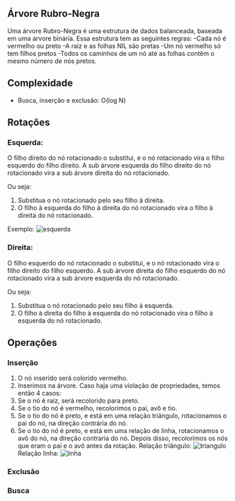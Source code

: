 ## Árvore Rubro-Negra
Uma árvore Rubro-Negra é uma estrutura de dados balanceada, baseada em uma árvore binária. Essa estrutura tem as seguintes regras:
-Cada nó é vermelho ou preto
-A raiz e as folhas NIL são pretas
-Um nó vermelho só tem filhos pretos
-Todos os caminhos de um nó até as folhas contêm o mesmo número de nós pretos.

## Complexidade
- Busca, inserção e exclusão: O(log N)

## Rotações

### Esquerda:
O filho direito do nó rotacionado o substitui, e o nó rotacionado vira o filho esquerdo do filho direito. A sub árvore esquerda do filho direito do nó rotacionado vira a sub árvore direita do nó rotacionado.

Ou seja:
1. Substitua o nó rotacionado pelo seu filho à direita.
2. O filho à esquerda do filho à direita do nó rotacionado vira o filho à direita do nó rotacionado.

Exemplo:
![esquerda](https://user-images.githubusercontent.com/62142509/218327719-76102692-83b9-491e-9434-112ff5d0547f.png)

### Direita:
O filho esquerdo do nó rotacionado o substitui, e o nó rotacionado vira o filho direito do filho esquerdo. A sub árvore direita do filho esquerdo do nó rotacionado vira a sub árvore esquerda do nó rotacionado.

Ou seja:
1. Substitua o nó rotacionado pelo seu filho à esquerda.
2. O filho à direita do filho à esquerda do nó rotacionado vira o filho à esquerda do nó rotacionado.

## Operações

### Inserção
1. O nó inserido será colorido vermelho.
2. Inserimos na árvore. Caso haja uma violação de propriedades, temos então 4 casos:
  1. Se o nó é raiz, será recolorido para preto.
  2. Se o tio do nó é vermelho, recolorimos o pai, avô e tio.
  3. Se o tio do nó é preto, e está em uma relação triângulo, rotacionamos o pai do nó, na direção contrária do nó.
  4. Se o tio do nó é preto, e está em uma relação de linha, rotacionamos o avô do nó, na direção contraria do nó. Depois disso, recolorimos os nós que eram o pai e o avô antes da rotação.
Relação triângulo:
![triangulo](https://user-images.githubusercontent.com/62142509/218329048-974b7bbb-4afd-424c-99f0-c46aad071421.png)
Relação linha:
![linha](https://user-images.githubusercontent.com/62142509/218329197-386e423c-ec2d-42d5-87fd-79cc2edf884a.png)

### Exclusão

### Busca
